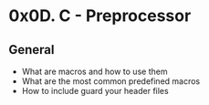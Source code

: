 # 0x0D. C - Preprocessor

## General
* What are macros and how to use them
* What are the most common predefined macros
* How to include guard your header files
